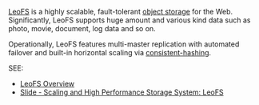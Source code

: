 [LeoFS](http://leo-project.net/leofs/) is a highly scalable, fault-tolerant [object storage](http://en.wikipedia.org/wiki/Object_storage) for the Web. Significantly, LeoFS supports huge amount and various kind data such as photo, movie, document, log data and so on.

Operationally, LeoFS features multi-master replication with automated failover and built-in horizontal scaling via [consistent-hashing](http://en.wikipedia.org/wiki/Consistent_hashing).

SEE: 
* [LeoFS Overview](http://leo-project.net/leofs/docs/intro.html)
* [Slide - Scaling and High Performance Storage System: LeoFS](http://www.slideshare.net/rakutentech/scaling-and-high-performance-storage-system-leofs)
